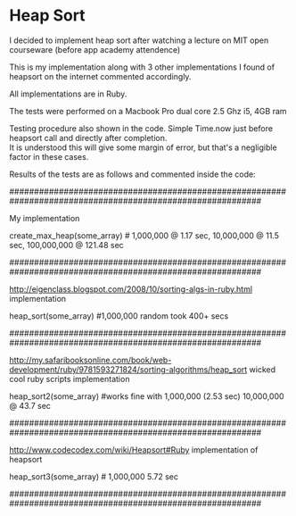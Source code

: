 Heap Sort
=========

I decided to implement heap sort after watching a lecture on MIT open courseware (before app academy attendence)  

This is my implementation along with 3 other implementations I found of heapsort on the internet commented accordingly.

All implementations are in Ruby.


The tests were performed on a Macbook Pro dual core 2.5 Ghz i5, 4GB ram

Testing procedure also shown in the code. Simple Time.now just before heapsort call and directly after completion.  
It is understood this will give some margin of error, but that's a negligible factor in these cases.

Results of the tests are as follows and commented inside the code:

###########################################################################################################

My implementation

create_max_heap(some_array) # 1,000,000 @ 1.17 sec, 10,000,000 @ 11.5 sec, 100,000,000 @ 121.48 sec

###########################################################################################################

http://eigenclass.blogspot.com/2008/10/sorting-algs-in-ruby.html implementation

heap_sort(some_array) #1,000,000 random took 400+ secs

###########################################################################################################

http://my.safaribooksonline.com/book/web-development/ruby/9781593271824/sorting-algorithms/heap_sort
wicked cool ruby scripts implementation

heap_sort2(some_array) #works fine with 1,000,000 (2.53 sec) 10,000,000 @ 43.7 sec

###########################################################################################################

http://www.codecodex.com/wiki/Heapsort#Ruby
implementation of heapsort

heap_sort3(some_array) # 1,000,000 5.72 sec

###########################################################################################################


